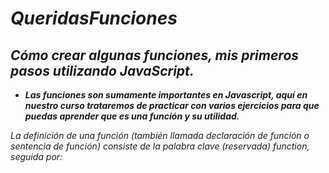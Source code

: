 # **_QueridasFunciones_**

## **_Cómo crear algunas funciones, mis primeros pasos utilizando JavaScript._**

- **_Las funciones son sumamente importantes en Javascript, aquí en nuestro curso trataremos de practicar con varios ejercicios para que puedas aprender que es una función y su utilidad._**

_La definición de una función (también llamada declaración de función o sentencia de función) consiste de la palabra clave (reservada)  function, seguida por:_

